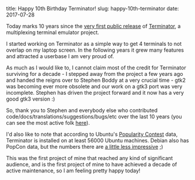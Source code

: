 title: Happy 10th Birthday Terminator!
slug: happy-10th-terminator
date: 2017-07-28


Today marks 10 years since the [very first public release](https://launchpad.net/terminator/+milestone/0.1) of [Terminator](https://gnometerminator.blogspot.co.uk/p/introduction.html), a multiplexing terminal emulator project.

I started working on Terminator as a simple way to get 4 terminals to not overlap on my laptop screen. In the following years it grew many features and attracted a userbase I am very proud of.

As much as I would like to, I cannot claim most of the credit for Terminator surviving for a decade - I stepped away from the project a few years ago and handed the reigns over to Stephen Boddy at a very crucial time - gtk2 was becoming ever more obsolete and our work on a gtk3 port was very incomplete. Stephen has driven the project forward and it now has a very good gtk3 version :)

So, thank you to Stephen and everybody else who contributed code/docs/translations/suggestions/bugs/etc over the last 10 years (you can see the most active folk [here](https://launchpad.net/terminator/+topcontributors)).

I'd also like to note that according to Ubuntu's [Popularity Contest](http://popcon.ubuntu.com) data, Terminator is installed on at least 56000 Ubuntu machines. Debian also has PopCon data, but the numbers there are [a little less impressive](https://qa.debian.org/popcon.php?package=terminator) ;)

This was the first project of mine that reached any kind of significant audience, and is the first project of mine to have achieved a decade of active maintenance, so I am feeling pretty happy today!
